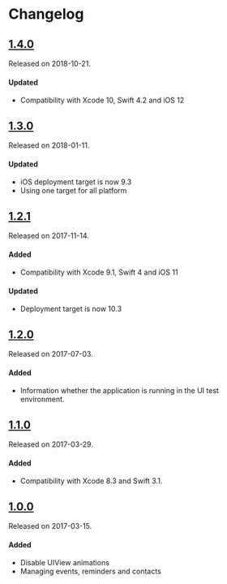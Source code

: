 # Changelog

## [1.4.0](https://github.com/PGSSoft/AutoMate-AppBuddy/releases/tag/1.4.0)
Released on 2018-10-21.

#### Updated
- Compatibility with Xcode 10, Swift 4.2 and iOS 12

## [1.3.0](https://github.com/PGSSoft/AutoMate-AppBuddy/releases/tag/1.3.0)
Released on 2018-01-11.

#### Updated
- iOS deployment target is now 9.3
- Using one target for all platform

## [1.2.1](https://github.com/PGSSoft/AutoMate-AppBuddy/releases/tag/1.2.1)
Released on 2017-11-14.

#### Added
- Compatibility with Xcode 9.1, Swift 4 and iOS 11

#### Updated
- Deployment target is now 10.3

## [1.2.0](https://github.com/PGSSoft/AutoMate-AppBuddy/releases/tag/1.2.0)
Released on 2017-07-03.

#### Added
- Information whether the application is running in the UI test environment.

## [1.1.0](https://github.com/PGSSoft/AutoMate-AppBuddy/releases/tag/1.1.0)
Released on 2017-03-29.

#### Added
- Compatibility with Xcode 8.3 and Swift 3.1.

## [1.0.0](https://github.com/PGSSoft/AutoMate-AppBuddy/releases/tag/1.0.0)
Released on 2017-03-15.

#### Added
- Disable UIView animations
- Managing events, reminders and contacts
